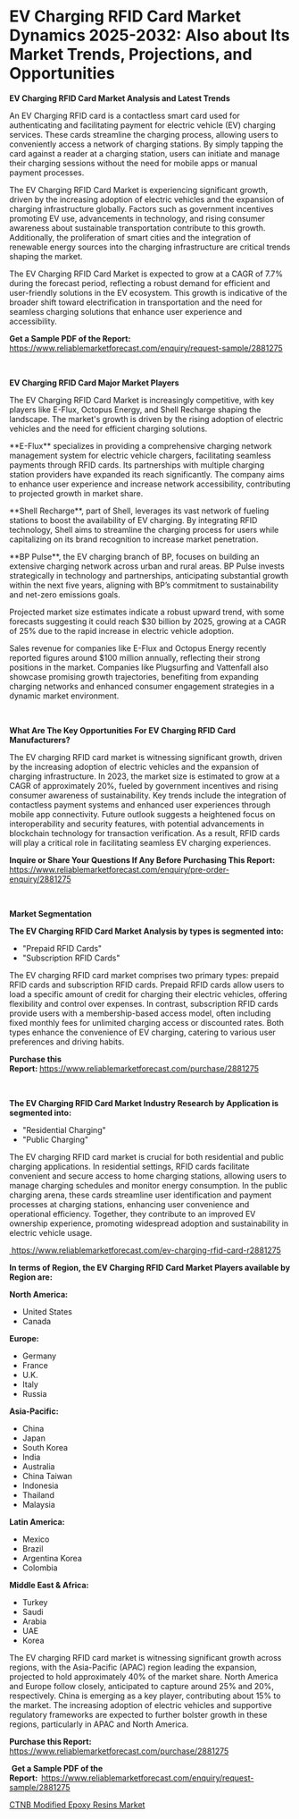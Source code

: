 <p><h1>EV Charging RFID Card Market Dynamics 2025-2032: Also about Its Market Trends, Projections, and Opportunities</h1></p><p><strong>EV Charging RFID Card Market Analysis and Latest Trends</strong></p>
<p><p>An EV Charging RFID card is a contactless smart card used for authenticating and facilitating payment for electric vehicle (EV) charging services. These cards streamline the charging process, allowing users to conveniently access a network of charging stations. By simply tapping the card against a reader at a charging station, users can initiate and manage their charging sessions without the need for mobile apps or manual payment processes.</p><p>The EV Charging RFID Card Market is experiencing significant growth, driven by the increasing adoption of electric vehicles and the expansion of charging infrastructure globally. Factors such as government incentives promoting EV use, advancements in technology, and rising consumer awareness about sustainable transportation contribute to this growth. Additionally, the proliferation of smart cities and the integration of renewable energy sources into the charging infrastructure are critical trends shaping the market.</p><p>The EV Charging RFID Card Market is expected to grow at a CAGR of 7.7% during the forecast period, reflecting a robust demand for efficient and user-friendly solutions in the EV ecosystem. This growth is indicative of the broader shift toward electrification in transportation and the need for seamless charging solutions that enhance user experience and accessibility.</p></p>
<p><strong>Get a Sample PDF of the Report:&nbsp;</strong> <a href="https://www.reliablemarketforecast.com/enquiry/request-sample/2881275?utm_campaign=3194&utm_medium=2&utm_source=Github&utm_content=ia&utm_term=12032025&utm_id=ev-charging-rfid-card">https://www.reliablemarketforecast.com/enquiry/request-sample/2881275</a></p>
<p>&nbsp;</p>
<p><strong>EV Charging RFID Card Major Market Players</strong></p>
<p><p>The EV Charging RFID Card Market is increasingly competitive, with key players like E-Flux, Octopus Energy, and Shell Recharge shaping the landscape. The market's growth is driven by the rising adoption of electric vehicles and the need for efficient charging solutions.</p><p>**E-Flux** specializes in providing a comprehensive charging network management system for electric vehicle chargers, facilitating seamless payments through RFID cards. Its partnerships with multiple charging station providers have expanded its reach significantly. The company aims to enhance user experience and increase network accessibility, contributing to projected growth in market share.</p><p>**Shell Recharge**, part of Shell, leverages its vast network of fueling stations to boost the availability of EV charging. By integrating RFID technology, Shell aims to streamline the charging process for users while capitalizing on its brand recognition to increase market penetration. </p><p>**BP Pulse**, the EV charging branch of BP, focuses on building an extensive charging network across urban and rural areas. BP Pulse invests strategically in technology and partnerships, anticipating substantial growth within the next five years, aligning with BP’s commitment to sustainability and net-zero emissions goals.</p><p>Projected market size estimates indicate a robust upward trend, with some forecasts suggesting it could reach $30 billion by 2025, growing at a CAGR of 25% due to the rapid increase in electric vehicle adoption. </p><p>Sales revenue for companies like E-Flux and Octopus Energy recently reported figures around $100 million annually, reflecting their strong positions in the market. Companies like Plugsurfing and Vattenfall also showcase promising growth trajectories, benefiting from expanding charging networks and enhanced consumer engagement strategies in a dynamic market environment.</p></p>
<p>&nbsp;</p>
<p><strong>What Are The Key Opportunities For EV Charging RFID Card Manufacturers?</strong></p>
<p><p>The EV charging RFID card market is witnessing significant growth, driven by the increasing adoption of electric vehicles and the expansion of charging infrastructure. In 2023, the market size is estimated to grow at a CAGR of approximately 20%, fueled by government incentives and rising consumer awareness of sustainability. Key trends include the integration of contactless payment systems and enhanced user experiences through mobile app connectivity. Future outlook suggests a heightened focus on interoperability and security features, with potential advancements in blockchain technology for transaction verification. As a result, RFID cards will play a critical role in facilitating seamless EV charging experiences.</p></p>
<p><strong>Inquire or Share Your Questions If Any Before Purchasing This Report:</strong> <a href="https://www.reliablemarketforecast.com/enquiry/pre-order-enquiry/2881275?utm_campaign=3194&utm_medium=2&utm_source=Github&utm_content=ia&utm_term=12032025&utm_id=ev-charging-rfid-card">https://www.reliablemarketforecast.com/enquiry/pre-order-enquiry/2881275</a></p>
<p>&nbsp;</p>
<p><strong>Market Segmentation</strong></p>
<p><strong>The EV Charging RFID Card Market Analysis by types is segmented into:</strong></p>
<p><ul><li>"Prepaid RFID Cards"</li><li>"Subscription RFID Cards"</li></ul></p>
<p><p>The EV charging RFID card market comprises two primary types: prepaid RFID cards and subscription RFID cards. Prepaid RFID cards allow users to load a specific amount of credit for charging their electric vehicles, offering flexibility and control over expenses. In contrast, subscription RFID cards provide users with a membership-based access model, often including fixed monthly fees for unlimited charging access or discounted rates. Both types enhance the convenience of EV charging, catering to various user preferences and driving habits.</p></p>
<p><strong>Purchase this Report:&nbsp;</strong><a href="https://www.reliablemarketforecast.com/purchase/2881275?utm_campaign=3194&utm_medium=2&utm_source=Github&utm_content=ia&utm_term=12032025&utm_id=ev-charging-rfid-card">https://www.reliablemarketforecast.com/purchase/2881275</a></p>
<p>&nbsp;</p>
<p><strong>The EV Charging RFID Card Market Industry Research by Application is segmented into:</strong></p>
<p><ul><li>"Residential Charging"</li><li>"Public Charging"</li></ul></p>
<p><p>The EV charging RFID card market is crucial for both residential and public charging applications. In residential settings, RFID cards facilitate convenient and secure access to home charging stations, allowing users to manage charging schedules and monitor energy consumption. In the public charging arena, these cards streamline user identification and payment processes at charging stations, enhancing user convenience and operational efficiency. Together, they contribute to an improved EV ownership experience, promoting widespread adoption and sustainability in electric vehicle usage.</p></p>
<p><a href="https://www.reliablemarketforecast.com/ev-charging-rfid-card-r2881275?utm_campaign=3194&utm_medium=2&utm_source=Github&utm_content=ia&utm_term=12032025&utm_id=ev-charging-rfid-card">&nbsp;https://www.reliablemarketforecast.com/ev-charging-rfid-card-r2881275</a></p>
<p><strong>In terms of Region, the EV Charging RFID Card Market Players available by Region are:</strong></p>
<p>
    <p> <strong> North America: </strong>
        <ul>
            <li>United States</li>
            <li>Canada</li>
        </ul>
        </p> 
    <p> <strong> Europe: </strong>
        <ul>
            <li>Germany</li>
            <li>France</li>
            <li>U.K.</li>
            <li>Italy</li>
            <li>Russia</li>
        </ul>
        </p> 
    <p> <strong> Asia-Pacific: </strong>
        <ul>
            <li>China</li>
            <li>Japan</li>
            <li>South Korea</li>
            <li>India</li>
            <li>Australia</li>
            <li>China Taiwan</li>
            <li>Indonesia</li>
            <li>Thailand</li>
            <li>Malaysia</li>
        </ul>
        </p> 
    <p> <strong> Latin America: </strong>
        <ul>
            <li>Mexico</li>
            <li>Brazil</li>
            <li>Argentina Korea</li>
            <li>Colombia</li>
        </ul>
        </p> 
    <p> <strong> Middle East & Africa: </strong>
        <ul>
            <li>Turkey</li>
            <li>Saudi</li>
            <li>Arabia</li>
            <li>UAE</li>
            <li>Korea</li>
        </ul>
    </p>
    </p>
<p><p>The EV charging RFID card market is witnessing significant growth across regions, with the Asia-Pacific (APAC) region leading the expansion, projected to hold approximately 40% of the market share. North America and Europe follow closely, anticipated to capture around 25% and 20%, respectively. China is emerging as a key player, contributing about 15% to the market. The increasing adoption of electric vehicles and supportive regulatory frameworks are expected to further bolster growth in these regions, particularly in APAC and North America.</p></p>
<p><strong>Purchase this Report: </strong><a href="https://www.reliablemarketforecast.com/purchase/2881275?utm_campaign=3194&utm_medium=2&utm_source=Github&utm_content=ia&utm_term=12032025&utm_id=ev-charging-rfid-card">https://www.reliablemarketforecast.com/purchase/2881275</a></p>
<p>&nbsp;<strong>Get a Sample PDF of the Report:&nbsp;&nbsp;</strong><a href="https://www.reliablemarketforecast.com/enquiry/request-sample/2881275?utm_campaign=3194&utm_medium=2&utm_source=Github&utm_content=ia&utm_term=12032025&utm_id=ev-charging-rfid-card">https://www.reliablemarketforecast.com/enquiry/request-sample/2881275</a></p>
<p><strong></strong></p>
<p><p><a href="https://github.com/arvelm4nthig/Market-Research-Report-List-1/blob/main/ctnb-modified-epoxy-resins-market.md?utm_campaign=3194&utm_medium=2&utm_source=Github&utm_content=ia&utm_term=12032025&utm_id=ev-charging-rfid-card">CTNB Modified Epoxy Resins Market</a></p></p>